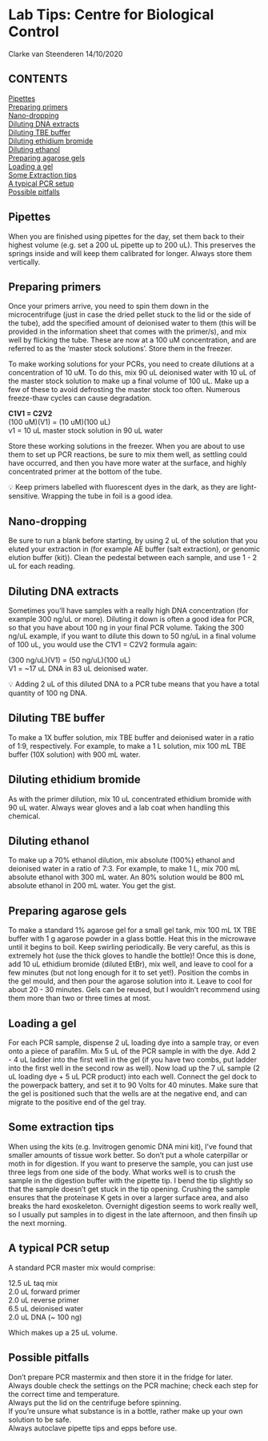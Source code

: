 Lab Tips: Centre for Biological Control
================
Clarke van Steenderen
14/10/2020

## CONTENTS

[Pipettes](#pipettes)  
[Preparing primers](#primerprep)  
[Nano-dropping](#nanodrop)  
[Diluting DNA extracts](#dilutingDNA)  
[Diluting TBE buffer](#dilutingTBE)  
[Diluting ethidium bromide](#dilutingEtBr)  
[Diluting ethanol](#dilutingEt)  
[Preparing agarose gels](#agarose)  
[Loading a gel](#gelloading)  
[Some Extraction tips](#extractions)  
[A typical PCR setup](#pcr)  
[Possible pitfalls](#pitfalls)

## Pipettes <a name = "pipettes"></a>

When you are finished using pipettes for the day, set them back to their
highest volume (e.g. set a 200 uL pipette up to 200 uL). This preserves
the springs inside and will keep them calibrated for longer. Always
store them vertically.

## Preparing primers <a name = "primerprep"></a>

Once your primers arrive, you need to spin them down in the
microcentrifuge (just in case the dried pellet stuck to the lid or the
side of the tube), add the specified amount of deionised water to them
(this will be provided in the information sheet that comes with the
primer/s), and mix well by flicking the tube. These are now at a 100 uM
concentration, and are referred to as the ‘master stock solutions’.
Store them in the freezer.

To make working solutions for your PCRs, you need to create dilutions at
a concentration of 10 uM. To do this, mix 90 uL deionised water with 10
uL of the master stock solution to make up a final volume of 100 uL.
Make up a few of these to avoid defrosting the master stock too often.
Numerous freeze-thaw cycles can cause degradation.

**C1V1 = C2V2**  
(100 uM)(V1) = (10 uM)(100 uL)  
v1 = 10 uL master stock solution in 90 uL water

Store these working solutions in the freezer. When you are about to use
them to set up PCR reactions, be sure to mix them well, as settling
could have occurred, and then you have more water at the surface, and
highly concentrated primer at the bottom of the tube.

:bulb: Keep primers labelled with fluorescent dyes in the dark, as they
are light-sensitive. Wrapping the tube in foil is a good idea.

## Nano-dropping <a name = "nanodrop"></a>

Be sure to run a blank before starting, by using 2 uL of the solution
that you eluted your extraction in (for example AE buffer (salt
extraction), or genomic elution buffer (kit)). Clean the pedestal
between each sample, and use 1 - 2 uL for each reading.

## Diluting DNA extracts <a name = "dilutingDNA"></a>

Sometimes you’ll have samples with a really high DNA concentration (for
example 300 ng/uL or more). Diluting it down is often a good idea for
PCR, so that you have about 100 ng in your final PCR volume. Taking the
300 ng/uL example, if you want to dilute this down to 50 ng/uL in a
final volume of 100 uL, you would use the C1V1 = C2V2 formula again:

(300 ng/uL)(V1) = (50 ng/uL)(100 uL)  
V1 = \~17 uL DNA in 83 uL deionised water.

:bulb: Adding 2 uL of this diluted DNA to a PCR tube means that you have
a total quantity of 100 ng DNA.

## Diluting TBE buffer <a name = "dilutingTBE"></a>

To make a 1X buffer solution, mix TBE buffer and deionised water in a
ratio of 1:9, respectively. For example, to make a 1 L solution, mix 100
mL TBE buffer (10X solution) with 900 mL water.

## Diluting ethidium bromide <a name = "dilutingEtBr"></a>

As with the primer dilution, mix 10 uL concentrated ethidium bromide
with 90 uL water. Always wear gloves and a lab coat when handling this
chemical.

## Diluting ethanol <a name = "dilutingEt"></a>

To make up a 70% ethanol dilution, mix absolute (100%) ethanol and
deionised water in a ratio of 7:3. For example, to make 1 L, mix 700 mL
absolute ethanol with 300 mL water. An 80% solution would be 800 mL
absolute ethanol in 200 mL water. You get the gist.

## Preparing agarose gels <a name = "agarose"></a>

To make a standard 1% agarose gel for a small gel tank, mix 100 mL 1X
TBE buffer with 1 g agarose powder in a glass bottle. Heat this in the
microwave until it begins to boil. Keep swirling periodically. Be very
careful, as this is extremely hot (use the thick gloves to handle the
bottle)\! Once this is done, add 10 uL ethidium bromide (diluted EtBr),
mix well, and leave to cool for a few minutes (but not long enough for
it to set yet\!). Position the combs in the gel mould, and then pour the
agarose solution into it. Leave to cool for about 20 - 30 minutes. Gels
can be reused, but I wouldn’t recommend using them more than two or
three times at most.

## Loading a gel <a name = "gelloading"></a>

For each PCR sample, dispense 2 uL loading dye into a sample tray, or
even onto a piece of parafilm. Mix 5 uL of the PCR sample in with the
dye. Add 2 - 4 uL ladder into the first well in the gel (if you have two
combs, put ladder into the first well in the second row as well). Now
load up the 7 uL sample (2 uL loading dye + 5 uL PCR product) into each
well. Connect the gel dock to the powerpack battery, and set it to 90
Volts for 40 minutes. Make sure that the gel is positioned such that the
wells are at the negative end, and can migrate to the positive end of
the gel tray.

## Some extraction tips <a name = "extractions"></a>

When using the kits (e.g. Invitrogen genomic DNA mini kit), I’ve found
that smaller amounts of tissue work better. So don’t put a whole
caterpillar or moth in for digestion. If you want to preserve the
sample, you can just use three legs from one side of the body. What
works well is to crush the sample in the digestion buffer with the
pipette tip. I bend the tip slightly so that the sample doesn’t get
stuck in the tip opening. Crushing the sample ensures that the
proteinase K gets in over a larger surface area, and also breaks the
hard exoskeleton. Overnight digestion seems to work really well, so I
usually put samples in to digest in the late afternoon, and then finsih
up the next morning.

## A typical PCR setup <a name = "pcr"></a>

A standard PCR master mix would comprise:

12.5 uL taq mix  
2.0 uL forward primer  
2.0 uL reverse primer  
6.5 uL deionised water  
2.0 uL DNA (\~ 100 ng)

Which makes up a 25 uL volume.

## Possible pitfalls <a name = "pitfalls"></a>

Don’t prepare PCR mastermix and then store it in the fridge for later.  
Always double check the settings on the PCR machine; check each step for
the correct time and temperature.  
Always put the lid on the centrifuge before spinning.  
If you’re unsure what substance is in a bottle, rather make up your own
solution to be safe.  
Always autoclave pipette tips and epps before use.
